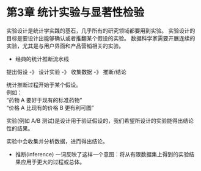 # 第3章 统计实验与显著性检验  

实验设计是统计学实践的基石，几乎所有的研究领域都要用到实验。
实验设计的目标是要设计出能够确认或者推翻某个假设的实验。
数据科学家需要开展连续的实验，尤其是与用户界面和产品营销相关的实验。

* 经典的统计推断流水线

提出假设 -》 设计实验 -》 收集数据 -》 推断/结论

统计推断过程开始于某个假设。  
例如：  
“药物 A 要好于现有的标准药物”  
“价格 A 比现有的价格 B 更有利可图”  

实验(例如 A/B 测试)是设计用于验证假设的，我们希望所设计的实验能得出结论性的结果。  

实验中会收集并分析数据，进而得出结论。

* 推断(inference)
一词反映了这样一个意图：将从有限数据集上得到的实验结果应用于更大的过程或总体。  


